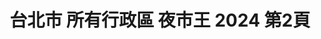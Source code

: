 ---
title: "台北市 所有行政區 夜市王 2024 第2頁"
description: "台北市 所有行政區 夜市王 2024 獲獎餐廳 第2頁"
keywords:
  - 美食競賽
  - 台灣美食
  - 美食精選
datePublished: "2025-06-30"
dateModified: "2025-07-07"
city: "台北市"
district: "所有行政區"
award: "夜市王"
year: "2024"
page: 2
count: 15

restaurants:
  - name: "FUN SUN G"
    city: "台北市"
    district: "大同區"
    address: "台北市大同區寧夏夜市071號攤位"
    phone: "0988827326"
    geo: "25.05621670586894, 121.51545592782904"
    link: "台北市/大同區/FUN_SUN_G"
    google_map: "https://maps.app.goo.gl/qnCLBPTRvzPjwGy46"
    footinder: "https://footinder.com.tw/%E5%8F%B0%E5%8C%97%E5%B8%82%E5%A4%A7%E5%90%8C%E5%8D%80/129817/"
    award:
    - name: "夜市王"
      year: "2024"
  - name: "圓環邊蚵仔煎"
    city: "台北市"
    district: "大同區"
    address: "台北市大同區寧夏路46號"
    phone: "0225580198"
    geo: "25.056406700884107, 121.51528924577278"
    link: "台北市/大同區/圓環邊蚵仔煎"
    google_map: "https://maps.app.goo.gl/dcsLBAgdZbyVhtkRA"
    footinder: "https://footinder.com.tw/%E5%8F%B0%E5%8C%97%E5%B8%82%E5%A4%A7%E5%90%8C%E5%8D%80/167062/"
    award:
    - name: "夜市王"
      year: "2024"
  - name: "李掌伯"
    city: "台北市"
    district: "大同區"
    address: "台北市大同區寧夏路22之9號"
    phone: "0225566466"
    geo: "25.055433646860955, 121.51497364019197"
    link: "台北市/大同區/李掌伯"
    google_map: "https://maps.app.goo.gl/ohNuvv8QAHSrHU1j9"
    footinder: "https://footinder.com.tw/%e5%8f%b0%e5%8c%97%e5%b8%82%e5%a4%a7%e5%90%8c%e5%8d%80/35027/"
    award:
    - name: "夜市王"
      year: "2024"
  - name: "林振櫂燒麻糬"
    city: "台北市"
    district: "大同區"
    address: "台北市大同區寧夏路97號攤位"
    phone: "0936839290"
    geo: "25.05598798622284, 121.51532105379347"
    link: "台北市/大同區/林振櫂燒麻糬"
    google_map: "https://maps.app.goo.gl/vRnxEvs7Fo93i8mB8"
    footinder: "https://footinder.com.tw/%E5%8F%B0%E5%8C%97%E5%B8%82%E5%A4%A7%E5%90%8C%E5%8D%80/109440/"
    award:
    - name: "夜市王"
      year: "2024"
  - name: "飄香牛肉麵館"
    city: "台北市"
    district: "大同區"
    address: "台北市大同區寧夏路12號1樓"
    phone: "0225557638"
    geo: "25.054654412880268, 121.51476057728138"
    link: "台北市/大同區/飄香牛肉麵館"
    google_map: "https://maps.app.goo.gl/v7AqZQA1at1RPTEV6"
    footinder: "https://footinder.com.tw/%e5%8f%b0%e5%8c%97%e5%b8%82%e5%a4%a7%e5%90%8c%e5%8d%80/30406/"
    award:
    - name: "夜市王"
      year: "2024"
  - name: "先來厚到章魚燒"
    city: "台北市"
    district: "大同區"
    address: "台北市大同區寧夏路007號攤位"
    phone: "0900115593"
    geo: "25.05686103296426, 121.51557884017375"
    link: "台北市/大同區/先來厚到章魚燒"
    google_map: "https://maps.app.goo.gl/7sfCpfBRAakBzhjh7"
    footinder: "https://footinder.com.tw/%E5%8F%B0%E5%8C%97%E5%B8%82%E5%A4%A7%E5%90%8C%E5%8D%80/362111/"
    award:
    - name: "夜市王"
      year: "2024"
---
